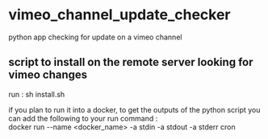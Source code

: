 # vimeo_channel_update_checker
python app checking for update on a vimeo channel

## script to install on the remote server looking for vimeo changes
run :
sh install.sh 

if you plan to run it into a docker, to get the outputs of the python script you can add the following to your run command : <br>
docker run --name <docker_name> -a stdin -a stdout -a stderr cron 